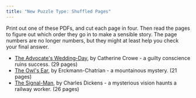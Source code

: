 ```yaml
---
title: "New Puzzle Type: Shuffled Pages"
---
```

Print out one of these PDFs, and cut each page in four. Then read the pages to
figure out which order they go in to make a sensible story. The page numbers are
no longer numbers, but they might at least help you check your final answer.

* [The Advocate's Wedding-Day], by Catherine Crowe - a guilty conscience ruins
  success. (29 pages)
* [The Owl's Ear], by Erckmann-Chatrian - a mountainous mystery. (21 pages)
* [The Signal-Man], by Charles Dickens - a mysterious vision haunts a railway
  worker. (26 pages)

[The Advocate's Wedding-Day]: https://donkirkby.github.io/book-blender/the-advocates-wedding-day.pdf
[The Owl's Ear]: https://donkirkby.github.io/book-blender/the-owls-ear.pdf
[The Signal-Man]: https://donkirkby.github.io/book-blender/the-signal-man.pdf
